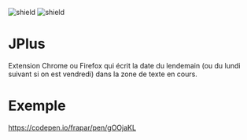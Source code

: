![shield](https://img.shields.io/badge/firefox-ok-green) 
![shield](https://img.shields.io/badge/Chrome-ok-green)

# JPlus
Extension Chrome ou Firefox qui écrit la date du lendemain (ou du lundi suivant si on est vendredi) dans la zone de texte en cours.

# Exemple
https://codepen.io/frapar/pen/gOOjaKL


